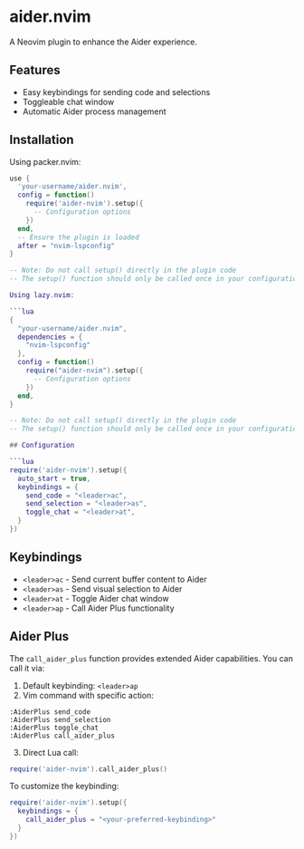 # aider.nvim

A Neovim plugin to enhance the Aider experience.

## Features

- Easy keybindings for sending code and selections
- Toggleable chat window
- Automatic Aider process management

## Installation

Using packer.nvim:

```lua
use {
  'your-username/aider.nvim',
  config = function()
    require('aider-nvim').setup({
      -- Configuration options
    })
  end,
  -- Ensure the plugin is loaded
  after = "nvim-lspconfig"
}

-- Note: Do not call setup() directly in the plugin code
-- The setup() function should only be called once in your configuration

Using lazy.nvim:

```lua
{
  "your-username/aider.nvim",
  dependencies = {
    "nvim-lspconfig"
  },
  config = function()
    require("aider-nvim").setup({
      -- Configuration options
    })
  end,
}

-- Note: Do not call setup() directly in the plugin code
-- The setup() function should only be called once in your configuration

## Configuration

```lua
require('aider-nvim').setup({
  auto_start = true,
  keybindings = {
    send_code = "<leader>ac",
    send_selection = "<leader>as",
    toggle_chat = "<leader>at",
  }
})
```

## Keybindings

- `<leader>ac` - Send current buffer content to Aider
- `<leader>as` - Send visual selection to Aider
- `<leader>at` - Toggle Aider chat window
- `<leader>ap` - Call Aider Plus functionality

## Aider Plus

The `call_aider_plus` function provides extended Aider capabilities. You can call it via:

1. Default keybinding: `<leader>ap`
2. Vim command with specific action:
```vim
:AiderPlus send_code
:AiderPlus send_selection
:AiderPlus toggle_chat
:AiderPlus call_aider_plus
```
3. Direct Lua call:
```lua
require('aider-nvim').call_aider_plus()
```

To customize the keybinding:
```lua
require('aider-nvim').setup({
  keybindings = {
    call_aider_plus = "<your-preferred-keybinding>"
  }
})
```
